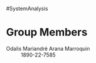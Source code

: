 #SystemAnalysis

<h1>Group Members</h1>
<dl>
    <dt>Odalis Mariandré Arana Marroquin</dt>
    <dd>1890-22-7585</dd>
